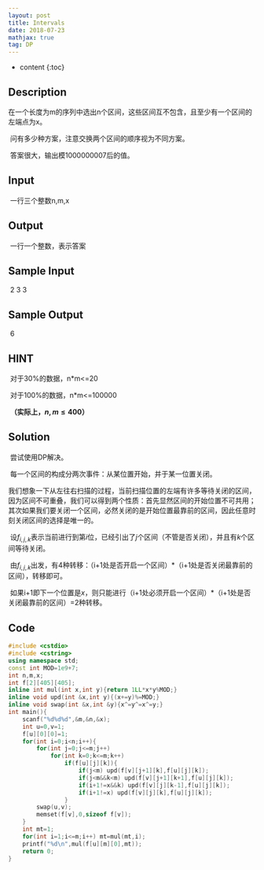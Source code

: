 ```yaml
---
layout: post
title: Intervals
date: 2018-07-23
mathjax: true
tag: DP
---
```

* content
{:toc}
## Description

​	在一个长度为m的序列中选出n个区间，这些区间互不包含，且至少有一个区间的左端点为x。

​	问有多少种方案，注意交换两个区间的顺序视为不同方案。

​	答案很大，输出模1000000007后的值。

## Input

​	一行三个整数n,m,x

 ## Output

​	一行一个整数，表示答案 

## Sample Input

​	2 3 3

## Sample Output

​	6

## HINT

​	对于30%的数据，n*m<=20

​	对于100%的数据，n*m<=100000

​	**（实际上，$n,m\le 400$）**





## Solution

​	尝试使用DP解决。

​	每一个区间的构成分两次事件：从某位置开始，并于某一位置关闭。

​	我们想象一下从左往右扫描的过程，当前扫描位置的左端有许多等待关闭的区间，因为区间不可重叠，我们可以得到两个性质：首先显然区间的开始位置不可共用；其次如果我们要关闭一个区间，必然关闭的是开始位置最靠前的区间，因此任意时刻关闭区间的选择是唯一的。

​	设$f_{i,j,k}​$表示当前进行到第$i​$位，已经引出了$j​$个区间（不管是否关闭），并且有$k​$个区间等待关闭。

​	由$f_{i,j,k}$出发，有4种转移：（i+1处是否开启一个区间）\*（i+1处是否关闭最靠前的区间），转移即可。

​	如果i+1即下一个位置是$x$，则只能进行（i+1处必须开启一个区间）*（i+1处是否关闭最靠前的区间）=2种转移。



## Code

```c++
#include <cstdio>
#include <cstring>
using namespace std;
const int MOD=1e9+7;
int n,m,x;
int f[2][405][405];
inline int mul(int x,int y){return 1LL*x*y%MOD;}
inline void upd(int &x,int y){(x+=y)%=MOD;}
inline void swap(int &x,int &y){x^=y^=x^=y;}
int main(){
    scanf("%d%d%d",&m,&n,&x);   
    int u=0,v=1;    
    f[u][0][0]=1;
    for(int i=0;i<n;i++){
        for(int j=0;j<=m;j++)
            for(int k=0;k<=m;k++)
                if(f[u][j][k]){
                    if(j<m) upd(f[v][j+1][k],f[u][j][k]);
                    if(j<m&&k<m) upd(f[v][j+1][k+1],f[u][j][k]);
                    if(i+1!=x&&k) upd(f[v][j][k-1],f[u][j][k]);
                    if(i+1!=x) upd(f[v][j][k],f[u][j][k]);
                }
        swap(u,v);
        memset(f[v],0,sizeof f[v]);
    }
    int mt=1;
    for(int i=1;i<=m;i++) mt=mul(mt,i);
    printf("%d\n",mul(f[u][m][0],mt));
    return 0;
}
```


